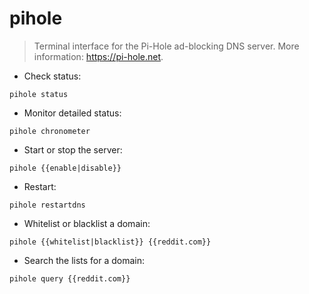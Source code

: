 # pihole

> Terminal interface for the Pi-Hole ad-blocking DNS server.
> More information: <https://pi-hole.net>.

- Check status:

`pihole status`

- Monitor detailed status:

`pihole chronometer`

- Start or stop the server:

`pihole {{enable|disable}}`

- Restart:

`pihole restartdns`

- Whitelist or blacklist a domain:

`pihole {{whitelist|blacklist}} {{reddit.com}}`

- Search the lists for a domain:

`pihole query {{reddit.com}}`
